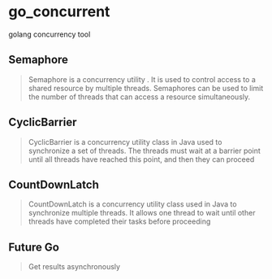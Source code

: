# go_concurrent
golang concurrency tool

## Semaphore
> Semaphore is a concurrency utility . It is used to control access to a shared resource by multiple threads. Semaphores can be used to limit the number of threads that can access a resource simultaneously.
## CyclicBarrier
> CyclicBarrier is a concurrency utility class in Java used to synchronize a set of threads. The threads must wait at a barrier point until all threads have reached this point, and then they can proceed
## CountDownLatch
> CountDownLatch is a concurrency utility class used in Java to synchronize multiple threads. It allows one thread to wait until other threads have completed their tasks before proceeding
## Future Go
> Get results asynchronously